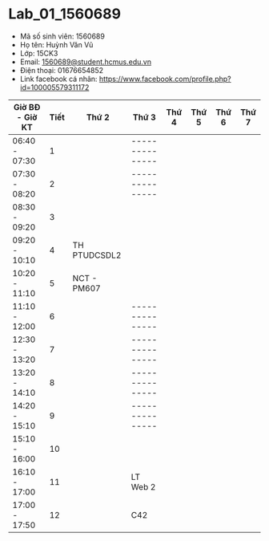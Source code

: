 # Lab_01_1560689

* Mã số sinh viên: 1560689
* Họ tên: Huỳnh Văn Vũ
* Lớp: 15CK3
* Email: 1560689@student.hcmus.edu.vn
* Điện thoại: 01676654852
* Link facebook cá nhân: https://www.facebook.com/profile.php?id=100005579311172

Giờ BĐ - Giờ KT| Tiết | Thứ 2 		| 	Thứ 3 		| 		Thứ 4 	| 	Thứ 5 	| 	Thứ 6 	| 	Thứ 7 	|
---------------|------|-------------|---------------|---------------|-----------|-----------|-----------|
 06:40 - 07:30 |   1  |				|---------------|
 07:30 - 08:20 |   2  |				|---------------|
 08:30 - 09:20 |   3  |				   				 
 09:20 - 10:10 |   4  |				   TH PTUDCSDL2 |
 10:20 - 11:10 |   5  |				 	NCT - PM607	|
 11:10 - 12:00 |   6  |				|---------------|
 12:30 - 13:20 |   7  |				|---------------|
 13:20 - 14:10 |   8  |				|---------------|
 14:20 - 15:10 |   9  |				|---------------|
 15:10 - 16:00 |   10 |				|				|
 16:10 - 17:00 |   11 |				|	LT Web 2	|
 17:00 - 17:50 |   12 |				|		C42		|